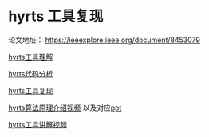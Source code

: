 # hyrts 工具复现
论文地址：
https://ieeexplore.ieee.org/document/8453079

[hyrts工具理解](doc/hyrts工具理解.md)

[hyrts代码分析](doc/hyrts代码分析.md)

[hyrts工具复现](doc/hyrts工具复现.md)

[hyrts算法原理介绍视频](https://1drv.ms/v/s!AkjKUFHJwwAshLkHLucIC7qRgOkhRw?e=nEyxmP) 以及对应[ppt](https://1drv.ms/b/s!AkjKUFHJwwAshLkI1NF28dySjjAjbg?e=iwIdxh)

[hyrts工具讲解视频](https://1drv.ms/u/s!AkjKUFHJwwAshLkGECuAr5aClIBHlg?e=W6j1Hg)


